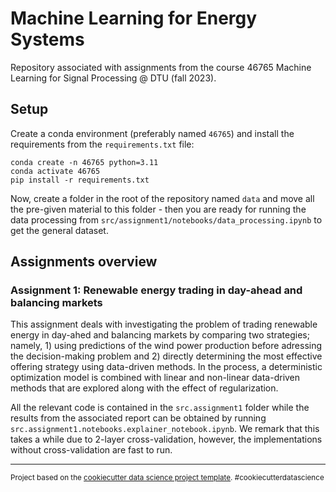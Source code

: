 Machine Learning for Energy Systems
==============================

Repository associated with assignments from the course 46765 Machine Learning for Signal Processing @ DTU (fall 2023).

## Setup
Create a conda environment (preferably named `46765`) and install the requirements from the `requirements.txt` file:
```
conda create -n 46765 python=3.11
conda activate 46765
pip install -r requirements.txt
```

Now, create a folder in the root of the repository named `data` and move all the pre-given material to this folder - then you are ready for running the data processing from `src/assignment1/notebooks/data_processing.ipynb` to get the general dataset.

Assignments overview
------------
### __Assignment 1:__ Renewable energy trading in day-ahead and balancing markets

This assignment deals with investigating the problem of trading renewable energy in day-ahed and balancing markets by comparing two strategies; namely, 1) using predictions of the wind power production before adressing the decision-making problem and 2) directly determining the most effective offering strategy using data-driven methods. In the process, a deterministic optimization model is combined with linear and non-linear data-driven methods that are explored along with the effect of regularization.

All the relevant code is contained in the `src.assignment1` folder while the results from the associated report can be obtained by running `src.assignment1.notebooks.explainer_notebook.ipynb`. We remark that this takes a while due to 2-layer cross-validation, however, the implementations without cross-validation are fast to run.

--------

<p><small>Project based on the <a target="_blank" href="https://drivendata.github.io/cookiecutter-data-science/">cookiecutter data science project template</a>. #cookiecutterdatascience</small></p>
